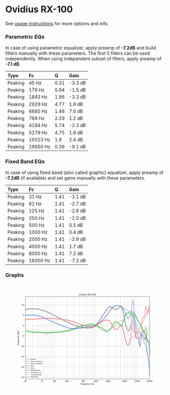 # Ovidius RX-100
See [usage instructions](https://github.com/jaakkopasanen/AutoEq#usage) for more options and info.

### Parametric EQs
In case of using parametric equalizer, apply preamp of **-7.2dB** and build filters manually
with these parameters. The first 5 filters can be used independently.
When using independent subset of filters, apply preamp of **-7.1 dB**.

| Type    | Fc       |    Q | Gain    |
|:--------|:---------|:-----|:--------|
| Peaking | 45 Hz    | 0.31 | -3.3 dB |
| Peaking | 176 Hz   | 0.94 | -1.5 dB |
| Peaking | 1843 Hz  | 1.96 | -3.3 dB |
| Peaking | 2929 Hz  | 4.77 | 1.9 dB  |
| Peaking | 6885 Hz  | 1.46 | 7.0 dB  |
| Peaking | 768 Hz   | 2.29 | 1.2 dB  |
| Peaking | 4184 Hz  | 5.74 | -2.3 dB |
| Peaking | 5279 Hz  | 4.75 | 1.9 dB  |
| Peaking | 10013 Hz | 1.9  | 2.4 dB  |
| Peaking | 19650 Hz | 0.39 | -9.1 dB |

### Fixed Band EQs
In case of using fixed band (also called graphic) equalizer, apply preamp of **-7.2dB**
(if available) and set gains manually with these parameters.

| Type    | Fc       |    Q | Gain    |
|:--------|:---------|:-----|:--------|
| Peaking | 31 Hz    | 1.41 | -3.1 dB |
| Peaking | 62 Hz    | 1.41 | -2.7 dB |
| Peaking | 125 Hz   | 1.41 | -2.6 dB |
| Peaking | 250 Hz   | 1.41 | -2.0 dB |
| Peaking | 500 Hz   | 1.41 | 0.5 dB  |
| Peaking | 1000 Hz  | 1.41 | 0.4 dB  |
| Peaking | 2000 Hz  | 1.41 | -2.9 dB |
| Peaking | 4000 Hz  | 1.41 | 1.7 dB  |
| Peaking | 8000 Hz  | 1.41 | 7.2 dB  |
| Peaking | 16000 Hz | 1.41 | -7.2 dB |

### Graphs
![](./Ovidius%20RX-100.png)